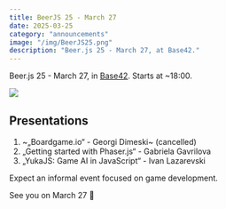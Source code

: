 ```yaml
---
title: BeerJS 25 - March 27
date: 2025-03-25
category: "announcements"
image: "/img/BeerJS25.png"
description: "Beer.js 25 - March 27, at Base42."
---
```


Beer.js 25 - March 27, in [Base42](https://base42.mk). Starts at ~18:00.

<img src="/img/BeerJS25.png" />

## Presentations

1. ~„Boardgame.io“ - Georgi Dimeski~ (cancelled)
2. „Getting started with Phaser.js“ - Gabriela Gavrilova
3. „YukaJS: Game AI in JavaScript“ - Ivan Lazarevski

Expect an informal event focused on game development.

See you on March 27 🍻
